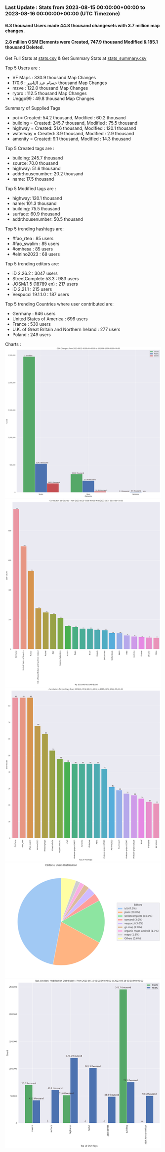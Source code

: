 ### Last Update : Stats from 2023-08-15 00:00:00+00:00 to 2023-08-16 00:00:00+00:00 (UTC Timezone)

#### 6.3 thousand Users made 44.8 thousand changesets with 3.7 million map changes.
#### 2.8 million OSM Elements were Created, 747.9 thousand Modified & 185.1 thousand Deleted.
Get Full Stats at [stats.csv](/stats/Global/Daily/stats.csv)
 & Get Summary Stats at [stats_summary.csv](/stats/Global/Daily/stats_summary.csv)

Top 5 Users are : 
- VF Maps : 330.9 thousand Map Changes
- حسام عبد الناصر : 170.6 thousand Map Changes
- mzve : 122.0 thousand Map Changes
- ryoro : 112.5 thousand Map Changes
- Unggo99 : 49.8 thousand Map Changes

Summary of Supplied Tags
- poi = Created: 54.2 thousand, Modified : 60.2 thousand
- building = Created: 245.7 thousand, Modified : 75.5 thousand
- highway = Created: 51.6 thousand, Modified : 120.1 thousand
- waterway = Created: 3.9 thousand, Modified : 2.9 thousand
- amenity = Created: 9.1 thousand, Modified : 14.3 thousand


Top 5 Created tags are :
- building: 245.7 thousand
- source: 70.0 thousand
- highway: 51.6 thousand
- addr:housenumber: 20.2 thousand
- name: 17.5 thousand


Top 5 Modified tags are :
- highway: 120.1 thousand
- name: 101.3 thousand
- building: 75.5 thousand
- surface: 60.9 thousand
- addr:housenumber: 50.5 thousand


Top 5 trending hashtags are:
- #fao_rtea : 85 users
- #fao_swalim : 85 users
- #omhesa : 85 users
- #elnino2023 : 68 users


Top 5 trending editors are:
- iD 2.26.2 : 3047 users
- StreetComplete 53.3 : 983 users
- JOSM/1.5 (18789 en) : 217 users
- iD 2.21.1 : 215 users
- Vespucci 19.1.1.0 : 187 users


Top 5 trending Countries where user contributed are:
- Germany : 946 users
- United States of America : 696 users
- France : 530 users
- U.K. of Great Britain and Northern Ireland : 277 users
- Poland : 249 users


 Charts : 
![Alt text](./stats_osm_changes.png) 
![Alt text](./stats_users_per_country.png) 
![Alt text](./stats_users_per_hashtag.png) 
![Alt text](./stats_editors_pie_chart.png) 
![Alt text](./stats_tags.png) 
